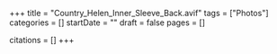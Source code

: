 +++
title = "Country_Helen_Inner_Sleeve_Back.avif"
tags = ["Photos"]
categories = []
startDate = ""
draft = false
pages = []

citations = []
+++
